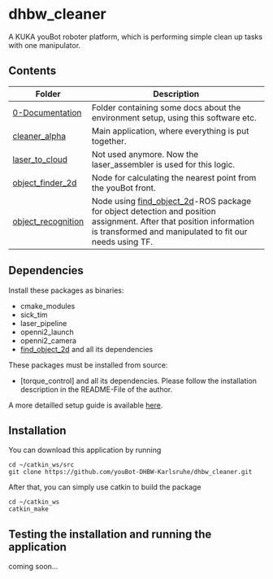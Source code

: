 # dhbw_cleaner 
A KUKA youBot roboter platform, which is performing simple clean up tasks with one manipulator.


## Contents
| Folder                    | Description                                                                                                                                                       |
|---------------------------|-------------------------------------------------------------------------------------------------------------------------------------------------------------------|
| [0-Documentation][0]      | Folder containing some docs about the environment setup, using this software etc.                                                                                 |
| [cleaner\_alpha][1]       | Main application, where everything is put together.                                                                                                               |
| [laser\_to\_cloud][2]     | Not used anymore. Now the laser_assembler is used for this logic.                                                                                                 |
| [object\_finder\_2d][3]   | Node for calculating the nearest point from the youBot front.                                                                                                     |
| [object\_recognition][4]  | Node using [find_object_2d]-ROS package for object detection and position assignment. After that position information is transformed and manipulated to fit our needs using TF. |


## Dependencies
Install these packages as binaries:
- cmake\_modules
- sick\_tim
- laser\_pipeline
- openni2\_launch
- openni2\_camera
- [find_object_2d] and all its dependencies

These packages must be installed from source:
- [torque_control] and all its dependencies. Please follow the installation description in the README-File of the author.

A more detailled setup guide is available [here](0-Documentation/EnvironmentSetup.md).


## Installation
You can download this application by running 
```
cd ~/catkin_ws/src
git clone https://github.com/youBot-DHBW-Karlsruhe/dhbw_cleaner.git
```
After that, you can simply use catkin to build the package
```
cd ~/catkin_ws
catkin_make
```

## Testing the installation and running the application
coming soon...



[0]: 0-Documentation
[1]: cleaner_alpha
[2]: laser_to_cloud
[3]: object_finder_2d
[4]: object_recognition

[find_object_2d]: https://github.com/introlab/find-object
[rpg_youbot_torque_control]: https://github.com/uzh-rpg/rpg_youbot_torque_control
[laser_pipeline]: https://github.com/ros-perception/laser_pipeline
